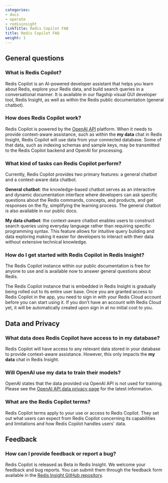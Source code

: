 ```yaml
---
categories:
- docs
- operate
- redisinsight
linkTitle: Redis Copilot FAQ
title: Redis Copilot FAQ
weight: 1
---
```


## General questions

### What is Redis Copilot?
Redis Copilot is an AI-powered developer assistant that helps you learn about Redis, explore your Redis data, and build search queries in a conversational manner.  It is available in our flagship visual GUI developer tool, Redis Insight, as well as within the Redis public documentation (general chatbot). 

### How does Redis Copilot work?
Redis Copilot is powered by the [OpenAI API](https://platform.openai.com/docs/overview) platform. When it needs to provide context-aware assistance, such as within the **my data** chat in Redis Insight, Redis Copilot will use data from your connected database. Some of that data, such as indexing schemas and sample keys, may be transmitted to the Redis Copilot backend and OpenAI for processing.

### What kind of tasks can Redis Copilot perform?

Currently, Redis Copilot provides two primary features: a general chatbot and a context-aware data chatbot.

**General chatbot**: the knowledge-based chatbot serves as an interactive and dynamic documentation interface where developers can ask specific questions about the Redis commands, concepts, and products, and get responses on the fly, simplifying the learning process. The general chatbot is also available in our public docs.

**My data chatbot**: the context-aware chatbot enables users to construct search queries using everyday language rather than requiring specific programming syntax. This feature allows for intuitive query building and data exploring making it easier for developers to interact with their data without extensive technical knowledge.

### How do I get started with Redis Copilot in Redis Insight?

The Redis Copilot instance within our public documentation is free for anyone to use and is available now to answer general questions about Redis.

The Redis Copilot instance that is embedded in Redis Insight is gradually being rolled out to its entire user base. Once you are granted access to Redis Copilot in the app, you need to sign in with your Redis Cloud account before you can start using it. If you don’t have an account with Redis Cloud yet, it will be automatically created upon sign in at no initial cost to you. 

## Data and Privacy

### What data does Redis Copilot have access to in my database?

Redis Copilot will have access to any relevant data stored in your database to provide context-aware assistance.
However, this only impacts the **my data** chat in Redis Insight.

### Will OpenAI use my data to train their models? 

OpenAI states that the data provided via OpenAI API is not used for training. Please see the [OpenAI API data privacy page](https://openai.com/api-data-privacy) for the latest information.

### What are the Redis Copilot terms? 

Redis Copilot terms apply to your use or access to Redis Copilot. They set out what users can expect from Redis Copilot concerning its capabilities and limitations and how Redis Copilot handles users' data.

## Feedback

### How can I provide feedback or report a bug?

Redis Copilot is released as Beta in Redis Insight. We welcome your feedback and bug reports. You can submit them through the feedback form available in the [Redis Insight GitHub repository](https://github.com/RedisInsight/RedisInsight).


